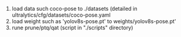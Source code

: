 1. load data such coco-pose to ./datasets (detailed in ultralytics/cfg/datasets/coco-pose.yaml
2. load weight such as 'yolov8s-pose.pt' to weights/yolov8s-pose.pt'
3. rune prune/ptq/qat (script in "./scripts" directory)
